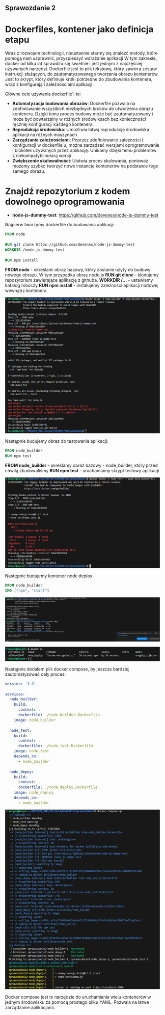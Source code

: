 ## Sprawozdanie 2
# Dockerfiles, kontener jako definicja etapu

Wraz z rozwojem technologii, nieustannie starmy się znaleźć metody, które pomogą nam usprawnić, przyspieszyć wdrażanie aplikacji
W tym zakresie, docker od kilku lat sprawdza się świetnie i jest jednym z najczęściej używanych narzędzi.
Dockerfile jest to plik tekstowy, który zawiera zestaw instrukcji służących, do zautomatyzowanego tworzenia obrazu kontenerów.
Jest to skrypt, który definiuje kroki potrzebne do zbudowania kontenera, wraz z konfigurają i zależnościami aplikacji.

Główne cele używania dockerfile'i to:
- **Automatyzacja budowania obrazów**: Dockerfile pozwala na zdefiniowanie wszystkich niezbędnych kroków do utworzenia obrazu kontenera.
Dzięki temu proces budowy może być zautomatyzowany i może być powtarzalny w różnych środowiksach bez konieczności ręcznej konfiguracji
każdego kontenera.
- **Reprodukcja środowiska**: Umożliwia łatwą reprodukcję środowiska aplikacji na różnych maszynach
- **Zarządzanie zależnościami**: Poprzez zdefiniowanie zależności i konfiguracji w dockerfile'u, można zarządzać wersjami oprogramowania
i bibliotek używanych przez aplikację. Unikamy dzięki temu problemów z niekompatybilnością wersji
- **Zwiększenie skalowalności**: Ułatwia proces skalowania, ponieważ możemy szybko tworzyć nowe instancje kontenerów na podstawie tego samego obrazu.

# Znajdź repozytorium z kodem dowolnego oprogramowania

- **node-js-dummy-test**: https://github.com/devenes/node-js-dummy-test

Najpierw tworzymy dockerfile do budowania aplikacji:

```Dockerfile
FROM node

RUN git clone https://github.com/devenes/node-js-dummy-test
WORKDIR /node-js-dummy-test

RUN npm install
```

**FROM node** - określami obraz bazowy, który zostanie użyty do budowy nowego obrazu. W tym przypadku obraz node.js
**RUN git clone** - klonujemy repozytorium zawierające aplikację z githuba. 
**WORKDIR /...** - ustawiamy katalog roboczy
**RUN npm install** - instalujemy zależności aplikacji nodowej wewnątrz kontenera

![Node_build](images/docker_build_node.png)

Następnie budujemy obraz do testowania aplikacji:

```Dockerfile
FROM node_builder
RUN npm test
```

**FROM node_builder** - określamy obraz bazowy - node_builder, który przed chwilą zbudowaliśmy
**RUN npm test** - uruchamiamy skrypt testowy aplikacji

![Node_test](images/docker_build_node_test.png)

Następnie budujemy kontener node deploy

```Dockerfile
FROM node_builder
CMD ["npm", "start"]
```
![Node_deploy](images/docker_node_deploy.png)

![Docker_ps](images/docker_ps.png)

Następnie dodałem plik docker compose, by jeszcze bardziej zautomatyzować cały proces:

```yaml
version: '3.8'

services:
  node_builder:
    build:
      context: .
      dockerfile: ./node_builder.Dockerfile
    image: node_builder

  node_test:
    build:
      context: .
      dockerfile: ./node_test.Dockerfile
    image: node_test
    depends_on:
      - node_builder

  node_depoy:
    build:
      context: .
      dockerfile: ./node_deploy.Dockerfile
    image: node_deploy
    depends_on:
      - node_builder
```

![Docker_compose](images/docker_compose_2.png)

Docker compose jest to narzędzie do uruchamiania wielu kontenerów w jednym środowisku za pomocą prostego pliku YAML. 
Pozwala na łatwe zarządzanie aplikacjami.


